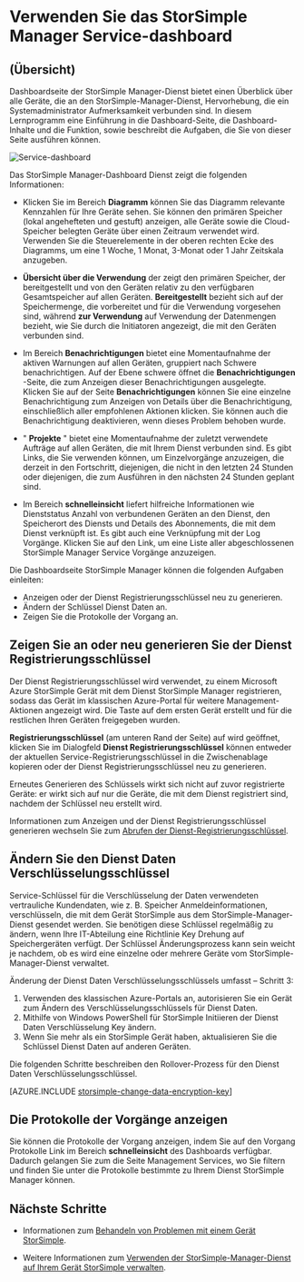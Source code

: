 <properties
   pageTitle="StorSimple Manager-Dienst Dashboard | Microsoft Azure"
   description="Beschreibt das StorSimple Manager-Dashboard Dienst und erläutert, wie Sie es verwenden, um die Integrität Ihrer Lösung StorSimple überwachen."
   services="storsimple"
   documentationCenter=""
   authors="SharS"
   manager="carmonm"
   editor="" />
<tags
   ms.service="storsimple"
   ms.devlang="na"
   ms.topic="article"
   ms.tgt_pltfrm="na"
   ms.workload="na"
   ms.date="05/24/2016"
   ms.author="v-sharos" />

# <a name="use-the-storsimple-manager-service-dashboard"></a>Verwenden Sie das StorSimple Manager Service-dashboard

## <a name="overview"></a>(Übersicht)

Dashboardseite der StorSimple Manager-Dienst bietet einen Überblick über alle Geräte, die an den StorSimple-Manager-Dienst, Hervorhebung, die ein Systemadministrator Aufmerksamkeit verbunden sind. In diesem Lernprogramm eine Einführung in die Dashboard-Seite, die Dashboard-Inhalte und die Funktion, sowie beschreibt die Aufgaben, die Sie von dieser Seite ausführen können.

![Service-dashboard](./media/storsimple-service-dashboard/HCS_ServiceDashboard.png)

Das StorSimple Manager-Dashboard Dienst zeigt die folgenden Informationen:

- Klicken Sie im Bereich **Diagramm** können Sie das Diagramm relevante Kennzahlen für Ihre Geräte sehen. Sie können den primären Speicher (lokal angehefteten und gestuft) anzeigen, alle Geräte sowie die Cloud-Speicher belegten Geräte über einen Zeitraum verwendet wird. Verwenden Sie die Steuerelemente in der oberen rechten Ecke des Diagramms, um eine 1 Woche, 1 Monat, 3-Monat oder 1 Jahr Zeitskala anzugeben.

- **Übersicht über die Verwendung** der zeigt den primären Speicher, der bereitgestellt und von den Geräten relativ zu den verfügbaren Gesamtspeicher auf allen Geräten. **Bereitgestellt** bezieht sich auf der Speichermenge, die vorbereitet und für die Verwendung vorgesehen sind, während **zur Verwendung** auf Verwendung der Datenmengen bezieht, wie Sie durch die Initiatoren angezeigt, die mit den Geräten verbunden sind.

- Im Bereich **Benachrichtigungen** bietet eine Momentaufnahme der aktiven Warnungen auf allen Geräten, gruppiert nach Schwere benachrichtigen. Auf der Ebene schwere öffnet die **Benachrichtigungen** -Seite, die zum Anzeigen dieser Benachrichtigungen ausgelegte. Klicken Sie auf der Seite **Benachrichtigungen** können Sie eine einzelne Benachrichtigung zum Anzeigen von Details über die Benachrichtigung, einschließlich aller empfohlenen Aktionen klicken. Sie können auch die Benachrichtigung deaktivieren, wenn dieses Problem behoben wurde.

- " **Projekte** " bietet eine Momentaufnahme der zuletzt verwendete Aufträge auf allen Geräten, die mit Ihrem Dienst verbunden sind. Es gibt Links, die Sie verwenden können, um Einzelvorgänge anzuzeigen, die derzeit in den Fortschritt, diejenigen, die nicht in den letzten 24 Stunden oder diejenigen, die zum Ausführen in den nächsten 24 Stunden geplant sind.

- Im Bereich **schnelleinsicht** liefert hilfreiche Informationen wie Dienststatus Anzahl von verbundenen Geräten an den Dienst, den Speicherort des Diensts und Details des Abonnements, die mit dem Dienst verknüpft ist. Es gibt auch eine Verknüpfung mit der Log Vorgänge. Klicken Sie auf den Link, um eine Liste aller abgeschlossenen StorSimple Manager Service Vorgänge anzuzeigen.

Die Dashboardseite StorSimple Manager können die folgenden Aufgaben einleiten:

- Anzeigen oder der Dienst Registrierungsschlüssel neu zu generieren.
- Ändern der Schlüssel Dienst Daten an.
- Zeigen Sie die Protokolle der Vorgang an.

## <a name="view-or-regenerate-the-service-registration-key"></a>Zeigen Sie an oder neu generieren Sie der Dienst Registrierungsschlüssel

Der Dienst Registrierungsschlüssel wird verwendet, zu einem Microsoft Azure StorSimple Gerät mit dem Dienst StorSimple Manager registrieren, sodass das Gerät im klassischen Azure-Portal für weitere Management-Aktionen angezeigt wird. Die Taste auf dem ersten Gerät erstellt und für die restlichen Ihren Geräten freigegeben wurden.

**Registrierungsschlüssel** (am unteren Rand der Seite) auf wird geöffnet, klicken Sie im Dialogfeld **Dienst Registrierungsschlüssel** können entweder der aktuellen Service-Registrierungsschlüssel in die Zwischenablage kopieren oder der Dienst Registrierungsschlüssel neu zu generieren.

Erneutes Generieren des Schlüssels wirkt sich nicht auf zuvor registrierte Geräte: er wirkt sich auf nur die Geräte, die mit dem Dienst registriert sind, nachdem der Schlüssel neu erstellt wird.

Informationen zum Anzeigen und der Dienst Registrierungsschlüssel generieren wechseln Sie zum [Abrufen der Dienst-Registrierungsschlüssel](storsimple-manage-service.md#get-the-service-registration-key).

## <a name="change-the-service-data-encryption-key"></a>Ändern Sie den Dienst Daten Verschlüsselungsschlüssel

Service-Schlüssel für die Verschlüsselung der Daten verwendeten vertrauliche Kundendaten, wie z. B. Speicher Anmeldeinformationen, verschlüsseln, die mit dem Gerät StorSimple aus dem StorSimple-Manager-Dienst gesendet werden. Sie benötigen diese Schlüssel regelmäßig zu ändern, wenn Ihre IT-Abteilung eine Richtlinie Key Drehung auf Speichergeräten verfügt. Der Schlüssel Änderungsprozess kann sein weicht je nachdem, ob es wird eine einzelne oder mehrere Geräte vom StorSimple-Manager-Dienst verwaltet.

Änderung der Dienst Daten Verschlüsselungsschlüssels umfasst – Schritt 3:

1. Verwenden des klassischen Azure-Portals an, autorisieren Sie ein Gerät zum Ändern des Verschlüsselungsschlüssels für Dienst Daten.
2. Mithilfe von Windows PowerShell für StorSimple Initiieren der Dienst Daten Verschlüsselung Key ändern.
3. Wenn Sie mehr als ein StorSimple Gerät haben, aktualisieren Sie die Schlüssel Dienst Daten auf anderen Geräten.

Die folgenden Schritte beschreiben den Rollover-Prozess für den Dienst Daten Verschlüsselungsschlüssel.

[AZURE.INCLUDE [storsimple-change-data-encryption-key](../../includes/storsimple-change-data-encryption-key.md)]


## <a name="view-the-operations-logs"></a>Die Protokolle der Vorgänge anzeigen

Sie können die Protokolle der Vorgang anzeigen, indem Sie auf den Vorgang Protokolle Link im Bereich **schnelleinsicht** des Dashboards verfügbar. Dadurch gelangen Sie zum die Seite Management Services, wo Sie filtern und finden Sie unter die Protokolle bestimmte zu Ihrem Dienst StorSimple Manager können.

## <a name="next-steps"></a>Nächste Schritte

- Informationen zum [Behandeln von Problemen mit einem Gerät StorSimple](storsimple-troubleshoot-operational-device.md).

- Weitere Informationen zum [Verwenden der StorSimple-Manager-Dienst auf Ihrem Gerät StorSimple verwalten](storsimple-manager-service-administration.md).

